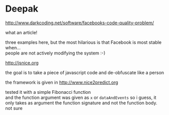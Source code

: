 Deepak
======

http://www.darkcoding.net/software/facebooks-code-quality-problem/

what an article!

three examples here, but the most hilarious is that Facebook is most stable when...  
people are not actively modifying the system :-)

http://jsnice.org

the goal is to take a piece of javascript code 
and de-obfuscate like a person

the framework is given in http://www.nice2predict.org

tested it with a simple Fibonacci function  
and the function argument was given as `x` or `dataAndEvents`
so i guess, it only takes as argument the function signature
and not the function body. not sure

